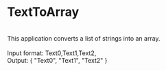 # TextToArray
<br> This application converts a list of strings into an array.
<br>
<br> Input format: Text0,Text1,Text2,
<br> Output: { "Text0", "Text1", "Text2" }
